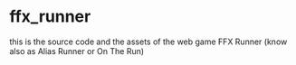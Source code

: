 # ffx_runner
this is the source code and the assets of the web game FFX Runner (know also as Alias Runner or On The Run)
